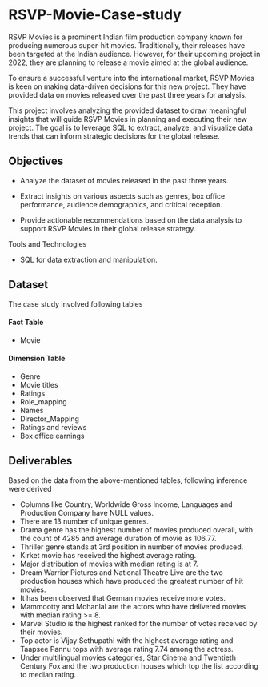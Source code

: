 # RSVP-Movie-Case-study

RSVP Movies is a prominent Indian film production company known for producing numerous super-hit movies. Traditionally, their releases have been targeted at the Indian audience. However, for their upcoming project in 2022, they are planning to release a movie aimed at the global audience.

To ensure a successful venture into the international market, RSVP Movies is keen on making data-driven decisions for this new project. They have provided data on movies released over the past three years for analysis.

This project involves analyzing the provided dataset to draw meaningful insights that will guide RSVP Movies in planning and executing their new project. The goal is to leverage SQL to extract, analyze, and visualize data trends that can inform strategic decisions for the global release.

## Objectives

* Analyze the dataset of movies released in the past three years.
  
* Extract insights on various aspects such as genres, box office performance, audience demographics, and critical reception.

* Provide actionable recommendations based on the data analysis to support RSVP Movies in their global release strategy.

Tools and Technologies

* SQL for data extraction and manipulation.

## Dataset

The case study involved following tables 

#### Fact Table 

* Movie 

#### Dimension Table 

* Genre
* Movie titles
* Ratings
* Role_mapping
* Names
* Director_Mapping
* Ratings and reviews
* Box office earnings

## Deliverables

Based on the data from the above-mentioned tables, following inference were derived

* Columns like Country, Worldwide Gross Income, Languages and Production 
Company have NULL values. 
* There are 13 number of unique genres. 
* Drama genre has the highest number of movies produced overall, with the count of 
4285 and average duration of movie as 106.77. 
* Thriller genre stands at 3rd position in number of movies produced. 
* Kirket movie has received the highest average rating. 
* Major distribution of movies with median rating is at 7. 
* Dream Warrior Pictures and National Theatre Live are the two production houses 
which have produced the greatest number of hit movies. 
* It has been observed that German movies receive more votes. 
* Mammootty and Mohanlal are the actors who have delivered movies with median 
rating >= 8. 
* Marvel Studio is the highest ranked for the number of votes received by their 
movies. 
* Top actor is Vijay Sethupathi with the highest average rating and Taapsee Pannu tops 
with average rating 7.74 among the actress. 
* Under multilingual movies categories, Star Cinema and Twentieth Century Fox and 
the two production houses which top the list according to median rating. 
